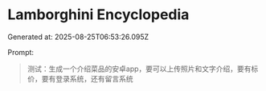 # Lamborghini Encyclopedia
Generated at: 2025-08-25T06:53:26.095Z

Prompt:
> 测试：生成一个介绍菜品的安卓app，要可以上传照片和文字介绍，要有标价，要有登录系统，还有留言系统
